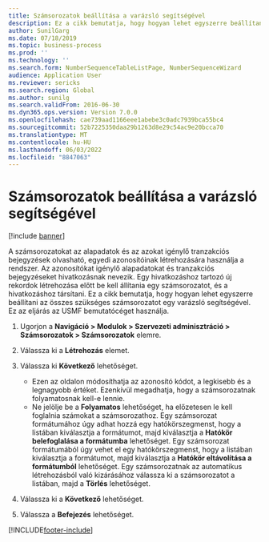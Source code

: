```yaml
---
title: Számsorozatok beállítása a varázsló segítségével
description: Ez a cikk bemutatja, hogy hogyan lehet egyszerre beállítani az összes szükséges számsorozatot egy varázsló segítségével.
author: SunilGarg
ms.date: 07/18/2019
ms.topic: business-process
ms.prod: ''
ms.technology: ''
ms.search.form: NumberSequenceTableListPage, NumberSequenceWizard
audience: Application User
ms.reviewer: sericks
ms.search.region: Global
ms.author: sunilg
ms.search.validFrom: 2016-06-30
ms.dyn365.ops.version: Version 7.0.0
ms.openlocfilehash: cae739aad1166eee1abebe3c0adc7939bca55bc4
ms.sourcegitcommit: 52b7225350daa29b1263d8e29c54ac9e20bcca70
ms.translationtype: MT
ms.contentlocale: hu-HU
ms.lasthandoff: 06/03/2022
ms.locfileid: "8847063"
---
```

# <a name="set-up-number-sequences-using-a-wizard"></a>Számsorozatok beállítása a varázsló segítségével

[!include [banner](../../includes/banner.md)]

A számsorozatokat az alapadatok és az azokat igénylő tranzakciós bejegyzések olvasható, egyedi azonosítóinak létrehozására használja a rendszer. Az azonosítókat igénylő alapadatokat és tranzakciós bejegyzéseket hivatkozásnak nevezik. Egy hivatkozáshoz tartozó új rekordok létrehozása előtt be kell állítania egy számsorozatot, és a hivatkozáshoz társítani. Ez a cikk bemutatja, hogy hogyan lehet egyszerre beállítani az összes szükséges számsorozatot egy varázsló segítségével. Ez az eljárás az USMF bemutatócéget használja.

1. Ugorjon a **Navigáció > Modulok > Szervezeti adminisztráció > Számsorozatok > Számsorozatok** elemre.
2. Válassza ki a **Létrehozás** elemet.
3. Válassza ki **Következő** lehetőséget.

   - Ezen az oldalon módosíthatja az azonosító kódot, a legkisebb és a legnagyobb értéket. Ezenkívül megadhatja, hogy a számsorozatnak folyamatosnak kell-e lennie.   
   - Ne jelölje be a **Folyamatos** lehetőséget, ha előzetesen le kell foglalnia számokat a számsorozathoz. Egy számsorozat formátumához úgy adhat hozzá egy hatókörszegmenst, hogy a listában kiválasztja a formátumot, majd kiválasztja a **Hatókör belefoglalása a formátumba** lehetőséget. Egy számsorozat formátumából úgy vehet el egy hatókörszegmenst, hogy a listában kiválasztja a formátumot, majd kiválasztja a **Hatókör eltávolítása a formátumból** lehetőséget. Egy számsorozatnak az automatikus létrehozásból való kizárásához válassza ki a számsorozatot a listában, majd a **Törlés** lehetőséget.  

4. Válassza ki a **Következő** lehetőséget.
5. Válassza a **Befejezés** lehetőséget.



[!INCLUDE[footer-include](../../../../includes/footer-banner.md)]
